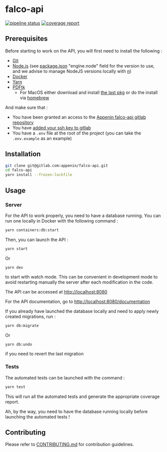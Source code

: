 # falco-api

[![pipeline status](https://gitlab.com/appenin/falco-api/badges/master/pipeline.svg)](https://gitlab.com/%{project_path}/-/commits/%{default_branch})
[![coverage report](https://gitlab.com/appenin/falco-api/badges/master//coverage.svg)](https://gitlab.com/%{project_path}/-/commits/%{default_branch})

## Prerequisites

Before starting to work on the API, you will first need to install the following :

* [Git](https://git-scm.com/)
* [Node.js](https://nodejs.org/) (see [package.json](/package.json) "engine.node" field for the version to use, and we advise to manage NodeJS versions locally with [n](https://github.com/tj/n))
* [Docker](https://docs.docker.com/get-docker/)
* [Yarn](https://classic.yarnpkg.com/en/docs/install)
* [PDFtk](https://www.pdflabs.com/tools/pdftk-server/)
    * For MacOS either download and install [the last pkg](https://www.pdflabs.com/tools/pdftk-the-pdf-toolkit/pdftk_server-2.02-mac_osx-10.11-setup.pkg) or do the install via [homebrew](https://github.com/turforlag/homebrew-cervezas)

And make sure that :

* You have been granted an access to the [Appenin falco-api gitlab repository](https://gitlab.com/appenin/falco-api)  
* You have [added your ssh key to gitlab](https://docs.gitlab.com/ee/ssh/)
* You have a `.env` file at the root of the project (you can take the `.env.example` as an example)

## Installation

```bash
git clone git@gitlab.com:appenin/falco-api.git
cd falco-api
yarn install --frozen-lockfile
```

## Usage

### Server

For the API to work properly, you need to have a database running. You can run one locally in Docker with the following command :

```bash
yarn containers:db:start
```

Then, you can launch the API :

```bash
yarn start
```

Or

```
yarn dev
```

to start with watch mode. This can be convenient in development mode to avoid restarting manually the server after each modification in the code.

The API can be accessed at [http://localhost:8080](http://localhost:8080)

For the API documentation, go to [http://localhost:8080/documentation](http://localhost:8080/documentation)


If you already have launched the database locally and need to apply newly created migrations, run :

```bash
yarn db:migrate
```

Or 

```bash
yarn db:undo
```

if you need to revert the last migration

### Tests

The automated tests can be launched with the command :

```bash
yarn test
```

This will run all the automated tests and generate the appropriate coverage report.

Ah, by the way, you need to have the database running locally before launching the automated tests !

## Contributing

Please refer to [CONTRIBUTING.md](./docs/CONTRIBUTING.md) for contribution guidelines.
